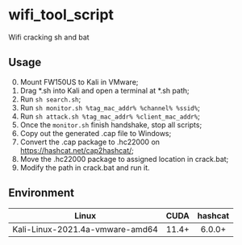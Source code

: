 # wifi_tool_script
Wifi cracking sh and bat

## Usage

0. Mount FW150US to Kali in VMware;
1. Drag *.sh into Kali and open a terminal at *.sh path;
2. Run `sh search.sh`;
3. Run `sh monitor.sh %tag_mac_addr% %channel% %ssid%`;
4. Run `sh attack.sh %tag_mac_addr% %client_mac_addr%`;
5. Once the `monitor.sh` finish handshake, stop all scripts;
6. Copy out the generated .cap file to Windows;
7. Convert the .cap package to .hc22000 on <https://hashcat.net/cap2hashcat/>;
8. Move the .hc22000 package to assigned location in crack.bat;
9. Modify the path in crack.bat and run it.

## Environment

| Linux | CUDA | hashcat |
| :---: | :---: | :---: |
| Kali-Linux-2021.4a-vmware-amd64 | 11.4+ | 6.0.0+ |